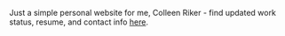 Just a simple personal website for me, Colleen Riker - find updated work status, resume, and contact info [here](https://www.colleenriker.com).
